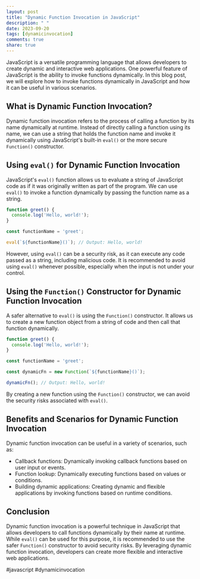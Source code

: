 ```yaml
---
layout: post
title: "Dynamic Function Invocation in JavaScript"
description: " "
date: 2023-09-20
tags: [dynamicinvocation]
comments: true
share: true
---
```


JavaScript is a versatile programming language that allows developers to create dynamic and interactive web applications. One powerful feature of JavaScript is the ability to invoke functions dynamically. In this blog post, we will explore how to invoke functions dynamically in JavaScript and how it can be useful in various scenarios.

## What is Dynamic Function Invocation?

Dynamic function invocation refers to the process of calling a function by its name dynamically at runtime. Instead of directly calling a function using its name, we can use a string that holds the function name and invoke it dynamically using JavaScript's built-in `eval()` or the more secure `Function()` constructor.

## Using `eval()` for Dynamic Function Invocation

JavaScript's `eval()` function allows us to evaluate a string of JavaScript code as if it was originally written as part of the program. We can use `eval()` to invoke a function dynamically by passing the function name as a string.

```javascript
function greet() {
  console.log('Hello, world!');
}

const functionName = 'greet';

eval(`${functionName}()`); // Output: Hello, world!
```

However, using `eval()` can be a security risk, as it can execute any code passed as a string, including malicious code. It is recommended to avoid using `eval()` whenever possible, especially when the input is not under your control.

## Using the `Function()` Constructor for Dynamic Function Invocation

A safer alternative to `eval()` is using the `Function()` constructor. It allows us to create a new function object from a string of code and then call that function dynamically.

```javascript
function greet() {
  console.log('Hello, world!');
}

const functionName = 'greet';

const dynamicFn = new Function(`${functionName}()`);

dynamicFn(); // Output: Hello, world!
```

By creating a new function using the `Function()` constructor, we can avoid the security risks associated with `eval()`.

## Benefits and Scenarios for Dynamic Function Invocation

Dynamic function invocation can be useful in a variety of scenarios, such as:

- Callback functions: Dynamically invoking callback functions based on user input or events.
- Function lookup: Dynamically executing functions based on values or conditions.
- Building dynamic applications: Creating dynamic and flexible applications by invoking functions based on runtime conditions.

## Conclusion

Dynamic function invocation is a powerful technique in JavaScript that allows developers to call functions dynamically by their name at runtime. While `eval()` can be used for this purpose, it is recommended to use the safer `Function()` constructor to avoid security risks. By leveraging dynamic function invocation, developers can create more flexible and interactive web applications.

#javascript #dynamicinvocation